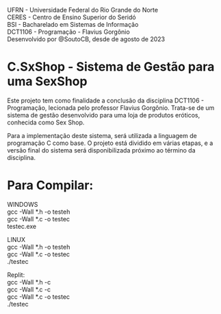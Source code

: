  UFRN - Universidade Federal do Rio Grande do Norte \
 CERES  - Centro de Ensino Superior do Seridó \
 BSI - Bacharelado em Sistemas de Informação \
 DCT1106 - Programação - Flavius Gorgônio \
 Desenvolvido por @SoutoCB, desde de agosto de 2023 


# C.SxShop - Sistema de Gestão para uma SexShop 
Este projeto tem como finalidade a conclusão da disciplina DCT1106 - Programação, lecionada pelo professor Flavius Gorgônio. Trata-se de um sistema de gestão desenvolvido para uma loja de produtos eróticos, conhecida como Sex Shop.

Para a implementação deste sistema, será utilizada a linguagem de programação C como base. O projeto está dividido em várias etapas, e a versão final do sistema será disponibilizada próximo ao término da disciplina.


# Para Compilar:

WINDOWS \
gcc -Wall *.h -o testeh \
gcc -Wall *.c -o testec \
testec.exe 

LINUX \
gcc -Wall *.h -o testeh \
gcc -Wall *.c -o testec \
./testec 

Replit: \
gcc -Wall *.h -c \
gcc -Wall *.c -c  \
gcc -Wall *.c -o testec \
./testec
